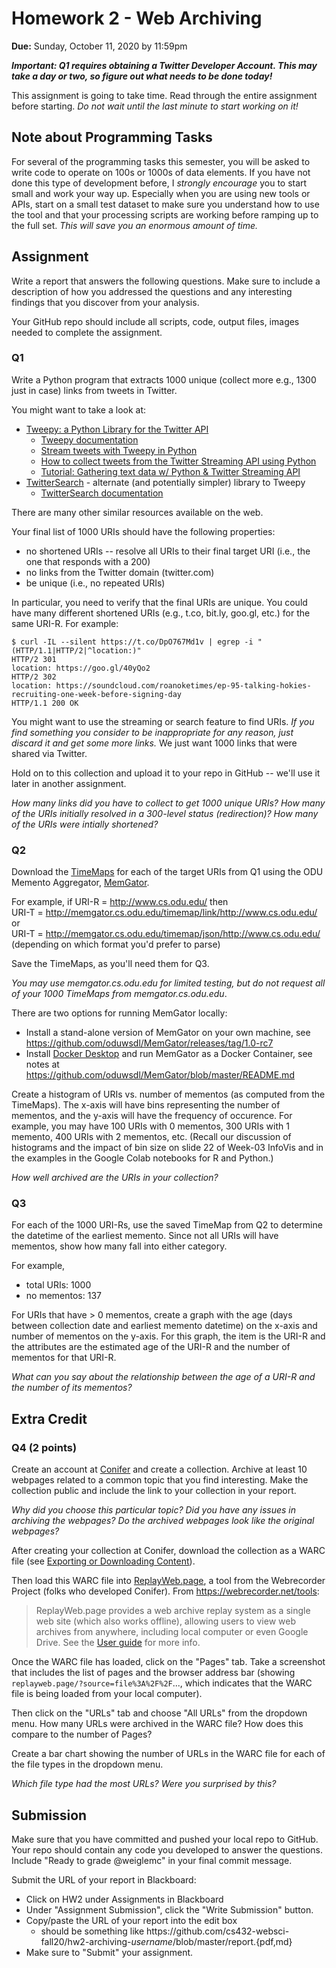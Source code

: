 # Homework 2 - Web Archiving
**Due:** Sunday, October 11, 2020 by 11:59pm  

***Important: Q1 requires obtaining a Twitter Developer Account.  This may take a day or two, so figure out what needs to be done today!***

This assignment is going to take time. Read through the entire assignment before starting.  *Do not wait until the last minute to start working on it!* 

## Note about Programming Tasks

For several of the programming tasks this semester, you will be asked to write code to operate on 100s or 1000s of data elements.  If you have not done this type of development before, I *strongly encourage* you to start small and work your way up.  Especially when you are using new tools or APIs, start on a small test dataset to make sure you understand how to use the tool and that your processing scripts are working before ramping up to the full set. *This will save you an enormous amount of time.*

## Assignment

Write a report that answers the following questions.  Make sure to include a description of how you addressed the questions and any interesting findings that you discover from your analysis.  

Your GitHub repo should include all scripts, code, output files, images needed to complete the assignment.

### Q1

Write a Python program that extracts 1000 unique (collect more e.g., 1300 just in case) links from tweets in Twitter. 

You might want to take a look at:
* [Tweepy: a Python Library for the Twitter API](https://medium.com/@jasonrigden/tweept-a-python-library-for-the-twitter-api-9d0537dcebd4)
    * [Tweepy documentation](http://docs.tweepy.org/en/latest/getting_started.html#introduction)
    * [Stream tweets with Tweepy in Python](https://medium.com/@adam.oudad/stream-tweets-with-tweepy-in-python-99e85b6df468)
    * [How to collect tweets from the Twitter Streaming API using Python](https://www.storybench.org/how-to-collect-tweets-from-the-twitter-streaming-api-using-python/)
    * [Tutorial: Gathering text data w/ Python & Twitter Streaming API](https://medium.com/swlh/tutorial-gathering-text-data-w-python-twitter-streaming-api-e1007a3b70ef)
* [TwitterSearch](https://github.com/ckoepp/TwitterSearch) - alternate (and potentially simpler) library to Tweepy
    * [TwitterSearch documentation](https://twittersearch.readthedocs.io/en/latest/index.html)

There are many other similar resources available on the web.  

Your final list of 1000 URIs should have the following properties:
* no shortened URIs -- resolve all URIs to their final target URI (i.e., the one that responds with a 200)
* no links from the Twitter domain (twitter.com)
* be unique (i.e., no repeated URIs)

In particular, you need to verify that the final URIs are unique.  You could have many different shortened URIs (e.g., t.co, bit.ly, goo.gl, etc.) for the same URI-R.  For example:

```
$ curl -IL --silent https://t.co/DpO767Md1v | egrep -i "(HTTP/1.1|HTTP/2|^location:)"
HTTP/2 301
location: https://goo.gl/40yQo2
HTTP/2 302
location: https://soundcloud.com/roanoketimes/ep-95-talking-hokies-recruiting-one-week-before-signing-day
HTTP/1.1 200 OK
```

You might want to use the streaming or search feature to find URIs. *If you find something you consider to be inappropriate for any reason, just discard it and get some more links.*  We just want 1000 links that were shared via Twitter.

Hold on to this collection and upload it to your repo in GitHub -- we'll use it later in another assignment.

*How many links did you have to collect to get 1000 unique URIs?  How many of the URIs initially resolved in a 300-level status (redirection)?  How many of the URIs were intially shortened?*

### Q2

Download the [TimeMaps](http://www.mementoweb.org/guide/quick-intro/) for each of the target URIs from Q1 using the ODU Memento Aggregator, [MemGator](https://github.com/oduwsdl/MemGator).

For example, if URI-R = http://www.cs.odu.edu/ then  
URI-T = http://memgator.cs.odu.edu/timemap/link/http://www.cs.odu.edu/  
or  
URI-T = http://memgator.cs.odu.edu/timemap/json/http://www.cs.odu.edu/  
(depending on which format you'd prefer to parse)

Save the TimeMaps, as you'll need them for Q3.

*You may use memgator.cs.odu.edu for limited testing, but do not request all of your 1000 TimeMaps from memgator.cs.odu.edu*.  

There are two options for running MemGator locally:
* Install a stand-alone version of MemGator on your own machine, see https://github.com/oduwsdl/MemGator/releases/tag/1.0-rc7
* Install [Docker Desktop](https://www.docker.com/products/docker-desktop) and run MemGator as a Docker Container, see notes at https://github.com/oduwsdl/MemGator/blob/master/README.md

Create a histogram of URIs vs. number of mementos (as computed from the TimeMaps).  The x-axis will have bins representing the number of mementos, and the y-axis will have the frequency of occurence.  For example, you may have 100 URIs with 0 mementos, 300 URIs with 1 memento, 400 URIs with 2 mementos, etc.  (Recall our discussion of histograms and the impact of bin size on slide 22 of Week-03 InfoVis and in the examples in the Google Colab notebooks for R and Python.)

*How well archived are the URIs in your collection?*

### Q3

For each of the 1000 URI-Rs, use the saved TimeMap from Q2 to determine the datetime of the earliest memento. Since not all URIs will have mementos, show how many fall into either category.

For example,  
* total URIs:         1000
* no mementos:        137  

For URIs that have > 0 mementos, create a graph with the age (days between collection date and earliest memento datetime) on the x-axis and number of mementos on the y-axis.  For this graph, the item is the URI-R and the attributes are the estimated age of the URI-R and the number of mementos for that URI-R.

*What can you say about the relationship between the age of a URI-R and the number of its mementos?*

## Extra Credit 

### Q4 (2 points)

Create an account at [Conifer](https://conifer.rhizome.org) and create a collection.  Archive at least 10 webpages related to a common topic that you find interesting. Make the collection public and include the link to your collection in your report.

*Why did you choose this particular topic?  Did you have any issues in archiving the webpages?  Do the archived webpages look like the original webpages?*

After creating your collection at Conifer, download the collection as a WARC file (see [Exporting or Downloading Content](https://guide.conifer.rhizome.org/docs/manage-sessions/exporting-warc/)).

Then load this WARC file into [ReplayWeb.page](https://replayweb.page), a tool from the Webrecorder Project (folks who developed Conifer).  From https://webrecorder.net/tools:

<blockquote>ReplayWeb.page provides a web archive replay system as a single web site (which also works offline), allowing users to view web archives from anywhere, including local computer or even Google Drive. See the <a href="https://replayweb.page/docs">User guide</a> for more info.</blockquote>

Once the WARC file has loaded, click on the "Pages" tab.  Take a screenshot that includes the list of pages and the browser address bar (showing `replayweb.page/?source=file%3A%2F%2F`..., which indicates that the WARC file is being loaded from your local computer).

Then click on the "URLs" tab and choose "All URLs" from the dropdown menu.  How many URLs were archived in the WARC file?  How does this compare to the number of Pages?

Create a bar chart showing the number of URLs in the WARC file for each of the file types in the dropdown menu.

*Which file type had the most URLs?  Were you surprised by this?*

## Submission

Make sure that you have committed and pushed your local repo to GitHub.  Your repo should contain any code you developed to answer the questions. Include "Ready to grade @weiglemc" in your final commit message.

Submit the URL of your report in Blackboard:

* Click on HW2 under Assignments in Blackboard
* Under "Assignment Submission", click the "Write Submission" button.
* Copy/paste the URL of your report into the edit box
  * should be something like https<nolink>://github.com/cs432-websci-fall20/hw2-archiving-*username*/blob/master/report.{pdf,md}
* Make sure to "Submit" your assignment.
